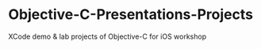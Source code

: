 Objective-C-Presentations-Projects
==================================

XCode demo & lab projects of Objective-C for iOS workshop
